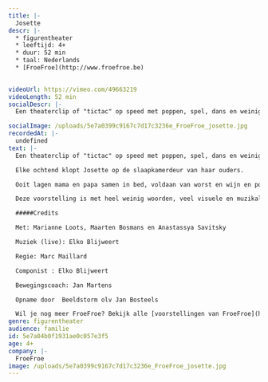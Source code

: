 ```yaml
---
title: |-
  Josette
descr: |-
  * figurentheater
  * leeftijd: 4+
  * duur: 52 min
  * taal: Nederlands
  * [FroeFroe](http://www.froefroe.be)

  ‍
videoUrl: https://vimeo.com/49663219
videoLength: 52 min
socialDescr: |-
  Een theaterclip of "tictac" op speed met poppen, spel, dans en weinig woorden. In zijn wereldvermaarde absurdistische stijl pende Ionesco ooit “4 verhalen voor Josette” neer. Ionesco zou deze voorstelling de max vinden, grappig absurd en schoon. Een voorstelling voor jong en oud. Volgens Ruy Vidal de ideale stimulans om kinderen te wapenen tegen al het boerenbedrog, misleidende valstrikken en geheimhoudingen in naam van het gezond verstand!

socialImage: /uploads/5e7a0399c9167c7d17c3236e_FroeFroe_josette.jpg
recordedAt: |-
  undefined
text: |-
  Een theaterclip of "tictac" op speed met poppen, spel, dans en weinig woorden. In zijn wereldvermaarde absurdistische stijl pende Ionesco ooit “4 verhalen voor Josette” neer. Ionesco zou deze voorstelling de max vinden, grappig absurd en schoon. Een voorstelling voor jong en oud. Volgens Ruy Vidal de ideale stimulans om kinderen te wapenen tegen al het boerenbedrog, misleidende valstrikken en geheimhoudingen in naam van het gezond verstand!

  Elke ochtend klopt Josette op de slaapkamerdeur van haar ouders.

  Ooit lagen mama en papa samen in bed, voldaan van worst en wijn en poppenkastbezoek. Nu niet meer. Papa en Mama wonen elk in hun huis en Josette in allebei. Over Josette die keigraag danseres wil worden, over soep maken, autorijden, varkens en vooral poezen, maar ook over mama die prachtige versjes verzint en papa die een babysit wil.

  Deze voorstelling is met heel weinig woorden, veel visuele en muzikale drive gemaakt om jonge toeschouwers vanuit heel de wereld te kunnen boeien. Voor groot en klein publiek vanaf 4 jaar.

  #####Credits

  Met: Marianne Loots, Maarten Bosmans en Anastassya Savitsky

  Muziek (live): Elko Blijweert  

  Regie: Marc Maillard  

  Componist : Elko Blijweert  

  Bewegingscoach: Jan Martens

  Opname door  Beeldstorm olv Jan Bosteels

  Wil je nog meer FroeFroe? Bekijk alle [voorstellingen van FroeFroe](https://vimeopro.com/janbosteels/theater-froe-froe)
genre: figurentheater
audience: familie
id: 5e7a04b0f1931ae0c057e3f5
age: 4+
company: |-
  FroeFroe
image: /uploads/5e7a0399c9167c7d17c3236e_FroeFroe_josette.jpg
---
```


